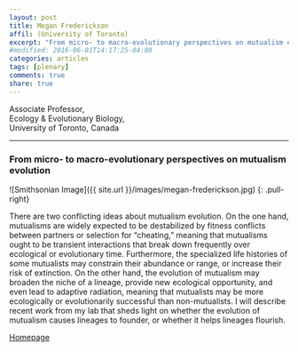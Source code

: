 ```yaml
---
layout: post
title: Megan Frederickson
affil: (University of Toronto)
excerpt: "From micro- to macro-evolutionary perspectives on mutualism evolution"
#modified: 2016-06-01T14:17:25-04:00
categories: articles
tags: [plenary]
comments: true
share: true
---
```


Associate Professor,  
Ecology & Evolutionary Biology,  
University of Toronto, Canada  

---

### From micro- to macro-evolutionary perspectives on mutualism evolution

<!-- Lorem ipsum dolor sit amet, test link adipiscing elit. **This is strong**. Nullam dignissim convallis est. Quisque aliquam. -->

![Smithsonian Image]({{ site.url }}/images/megan-frederickson.jpg)
{: .pull-right}


There are two conflicting ideas about mutualism evolution. On the one hand, mutualisms are widely expected to be destabilized by fitness conflicts between partners or selection for “cheating,” meaning that mutualisms ought to be transient interactions that break down frequently over ecological or evolutionary time. Furthermore, the specialized life histories of some mutualists may constrain their abundance or range, or increase their risk of extinction. On the other hand, the evolution of mutualism may broaden the niche of a lineage, provide new ecological opportunity, and even lead to adaptive radiation, meaning that mutualists may be more ecologically or evolutionarily successful than non-mutualists. I will describe recent work from my lab that sheds light on whether the evolution of mutualism causes lineages to founder, or whether it helps lineages flourish.

<!-- *This is emphasized*. Donec faucibus. Nunc iaculis suscipit dui. 53 = 125. Water is H<sub>2</sub>O. Nam sit amet sem. Aliquam libero nisi, imperdiet at, tincidunt nec, gravida vehicula, nisl. The New York Times <cite>(That’s a citation)</cite>. <u>Underline</u>. Maecenas ornare tortor. Donec sed tellus eget sapien fringilla nonummy. Mauris a ante. Suspendisse quam sem, consequat at, commodo vitae, feugiat in, nunc. Morbi imperdiet augue quis tellus.

HTML and <abbr title="cascading stylesheets">CSS<abbr> are our tools. Mauris a ante. Suspendisse quam sem, consequat at, commodo vitae, feugiat in, nunc. Morbi imperdiet augue quis tellus. Praesent mattis, massa quis luctus fermentum, turpis mi volutpat justo, eu volutpat enim diam eget metus.


## Buttons -->

<div markdown="0"><a href="http://mutualism.ca" class="btn">Homepage</a></div>
